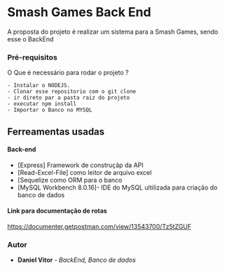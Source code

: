 # Smash Games Back End

A proposta do projeto é realizar um sistema para a Smash Games, sendo esse o BackEnd 


### Pré-requisitos

O Que é necessário para rodar o projeto ?

```
- Instalar o NODEJS.
- Clonar esse repositorio com o git clone 
- ir direto par a pasta raiz do projeto
- executar npm install
- Importar o Banco no MYSQL

```

##  Ferreamentas usadas 


#### **Back-end**

* [Express] Framework de construçãp da API
* [Read-Excel-File] como leitor de arquivo excel
* [Sequelize como ORM para o banco
* [MySQL Workbench 8.0.16]- IDE do MySQL ultilizada para criação do banco de dados 

#### **Link para documentação de rotas**

https://documenter.getpostman.com/view/13543700/Tz5tZGUF

### Autor
* **Daniel Vitor** - *BackEnd, Banco de dados* 
